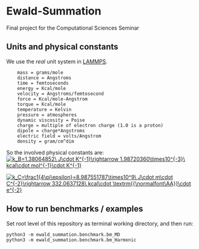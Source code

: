 # Ewald-Summation
Final project for the Computational Sciences Seminar

## Units and physical constants

We use the *real* unit system in [LAMMPS](https://lammps.sandia.gov/doc/units.html).

```
    mass = grams/mole
    distance = Angstroms
    time = femtoseconds
    energy = Kcal/mole
    velocity = Angstroms/femtosecond
    force = Kcal/mole-Angstrom
    torque = Kcal/mole
    temperature = Kelvin
    pressure = atmospheres
    dynamic viscosity = Poise
    charge = multiple of electron charge (1.0 is a proton)
    dipole = charge*Angstroms
    electric field = volts/Angstrom
    density = gram/cm^dim
```

So the involved physical constants are:
<a href="https://www.codecogs.com/eqnedit.php?latex=k_B=1.38064852\&space;J\cdot&space;K^{-1}\rightarrow&space;1.98720360\times10^{-3}\&space;kcal\cdot&space;mol^{-1}\cdot&space;K^{-1}" target="_blank"><img src="https://latex.codecogs.com/gif.latex?k_B=1.38064852\&space;J\cdot&space;K^{-1}\rightarrow&space;1.98720360\times10^{-3}\&space;kcal\cdot&space;mol^{-1}\cdot&space;K^{-1}" title="k_B=1.38064852\ J\cdot K^{-1}\rightarrow 1.98720360\times10^{-3}\ kcal\cdot mol^{-1}\cdot K^{-1}" /></a>

<a href="https://www.codecogs.com/eqnedit.php?latex=k_C=\frac1{4\pi\epsilon}=8.987551787\times10^9\&space;J\cdot&space;m\cdot&space;C^{-2}\rightarrow&space;332.0637128\&space;kcal\cdot&space;\textrm{{\normalfont\AA}}\cdot&space;e^{-2}" target="_blank"><img src="https://latex.codecogs.com/gif.latex?k_C=\frac1{4\pi\epsilon}=8.987551787\times10^9\&space;J\cdot&space;m\cdot&space;C^{-2}\rightarrow&space;332.0637128\&space;kcal\cdot&space;\textrm{{\normalfont\AA}}\cdot&space;e^{-2}" title="k_C=\frac1{4\pi\epsilon}=8.987551787\times10^9\ J\cdot m\cdot C^{-2}\rightarrow 332.0637128\ kcal\cdot \textrm{{\normalfont\AA}}\cdot e^{-2}" /></a>


## How to run benchmarks / examples

Set root level of this repository as terminal working directory, and then run:

```
python3 -m ewald_summation.benchmark.bm_MD
python3 -m ewald_summation.benchmark.bm_Harmonic
```


